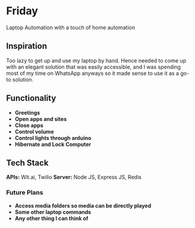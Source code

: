 # Friday
Laptop Automation with a touch of home automation

## Inspiration
Too lazy to get up and use my laptop by hand. Hence needed to come up with an elegant solution that was easily accessible, and I was spending most of my time on WhatsApp anyways so it made sense to use it as a go-to solution.

## Functionality
* **Greetings**
* **Open apps and sites**
* **Close apps**
* **Control volume**
* **Control lights through arduino**
* **Hibernate and Lock Computer**

## Tech Stack

**APIs:** Wit.ai, Twilio
**Server:** Node JS, Express JS, Redis

### Future Plans
* **Access media folders so media can be directly played**
* **Some other laptop commands**
* **Any other thing I can think of**

